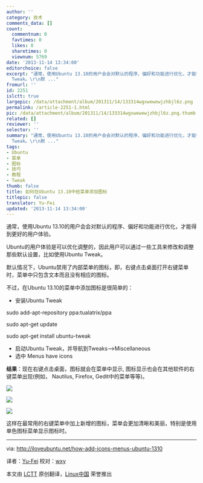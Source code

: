 ```yaml
---
author: ''
category: 技术
comments_data: []
count:
  commentnum: 0
  favtimes: 0
  likes: 0
  sharetimes: 0
  viewnum: 5769
date: '2013-11-14 13:34:00'
editorchoice: false
excerpt: "通常，使用Ubuntu 13.10的用户会会对默认的程序、偏好和功能进行优化，才能得到更好的用户体验。\r\nUbuntu的用户体验是可以优化调整的，因此用户可以通过一些工具来修改和调整那些默认设置，比如使用Ubuntu
  Tweak。\r\n默 ..."
fromurl: ''
id: 2251
islctt: true
largepic: /data/attachment/album/201311/14/133314wgxwewewjzhbjl6z.png
permalink: /article-2251-1.html
pic: /data/attachment/album/201311/14/133314wgxwewewjzhbjl6z.png.thumb.jpg
related: []
reviewer: ''
selector: ''
summary: "通常，使用Ubuntu 13.10的用户会会对默认的程序、偏好和功能进行优化，才能得到更好的用户体验。\r\nUbuntu的用户体验是可以优化调整的，因此用户可以通过一些工具来修改和调整那些默认设置，比如使用Ubuntu
  Tweak。\r\n默 ..."
tags:
- Ubuntu
- 菜单
- 图标
- 技巧
- 教程
- Tweak
thumb: false
title: 如何在Ubuntu 13.10中给菜单添加图标
titlepic: false
translator: Yu-Fei
updated: '2013-11-14 13:34:00'
---
```


通常，使用Ubuntu 13.10的用户会会对默认的程序、偏好和功能进行优化，才能得到更好的用户体验。


Ubuntu的用户体验是可以优化调整的，因此用户可以通过一些工具来修改和调整那些默认设置，比如使用Ubuntu Tweak。


默认情况下，Ubuntu禁用了内部菜单的图标，即，右键点击桌面打开右键菜单时，菜单中只包含文本而且没有相应的图标。


不过，在Ubuntu 13.10的菜单中添加图标是很简单的：


* 安装Ubuntu Tweak


sudo add-apt-repository ppa:tualatrix/ppa


sudo apt-get update


sudo apt-get install ubuntu-tweak
* 启动Ubuntu Tweak，并导航到Tweaks-->Miscellaneous
* 选中 Menus have icons


**结果**：现在右键点击桌面，图标就会在菜单中显示, 图标显示也会在其他软件的右键菜单出现(例如， Nautilus, Firefox, Gedit中的菜单等等)。


![](/data/attachment/album/201311/14/133314wgxwewewjzhbjl6z.png)


![](/data/attachment/album/201311/14/1333157hbjsu1p7zl73spj.png)


![](/data/attachment/album/201311/14/133316o60fbm3jmmn6somr.png)


这样在最常用的右键菜单中加上新增的图标，菜单会更加清晰和美丽，特别是使用单色图标菜单显示图标时。




---


via: <http://iloveubuntu.net/how-add-icons-menus-ubuntu-1310>


译者：[Yu-Fei](http://blog.csdn.net/u011459130) 校对：[wxy](https://github.com/wxy)


本文由 [LCTT](https://github.com/LCTT/TranslateProject) 原创翻译，[Linux中国](http://linux.cn/) 荣誉推出